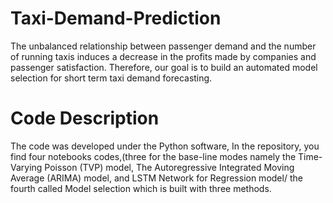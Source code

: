 # Taxi-Demand-Prediction
The unbalanced relationship between passenger demand and the number of running taxis induces a decrease in the profits made by companies and passenger satisfaction.
Therefore, our goal is to build an automated model selection for short term taxi demand forecasting.
# Code Description
The code was developed under the Python software, In the repository, you find four notebooks codes,(three for the base-line modes namely the Time-Varying Poisson (TVP) model,  The Autoregressive Integrated Moving Average (ARIMA) model, and LSTM Network for Regression model/ the fourth called Model selection which is built with three methods.

